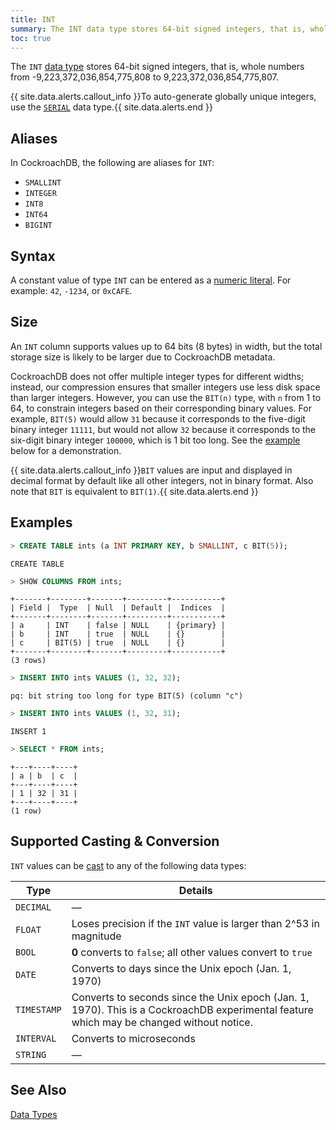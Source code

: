 ```yaml
---
title: INT
summary: The INT data type stores 64-bit signed integers, that is, whole numbers from -9,223,372,036,854,775,808 to 9,223,372,036,854,775,807.
toc: true
---
```


The `INT` [data type](data-types.html) stores 64-bit signed integers, that is, whole numbers from -9,223,372,036,854,775,808 to 9,223,372,036,854,775,807. 

{{ site.data.alerts.callout_info }}To auto-generate globally unique integers, use the <a href="serial.html"><code>SERIAL</code></a> data type.{{ site.data.alerts.end }}


## Aliases

In CockroachDB, the following are aliases for `INT`: 

- `SMALLINT` 
- `INTEGER`
- `INT8` 
- `INT64` 
- `BIGINT`

## Syntax

A constant value of type `INT` can be entered as a [numeric literal](sql-constants.html#numeric-literals).
For example: `42`, `-1234`, or `0xCAFE`.

## Size

An `INT` column supports values up to 64 bits (8 bytes) in width, but the total storage size is likely to be larger due to CockroachDB metadata.  

CockroachDB does not offer multiple integer types for different widths; instead, our compression ensures that smaller integers use less disk space than larger integers. However, you can use the `BIT(n)` type, with `n` from 1 to 64, to constrain integers based on their corresponding binary values. For example, `BIT(5)` would allow `31` because it corresponds to the five-digit binary integer `11111`, but would not allow `32` because it corresponds to the six-digit binary integer `100000`, which is 1 bit too long. See the [example](#examples) below for a demonstration.

{{ site.data.alerts.callout_info }}<code>BIT</code> values are input and displayed in decimal format by default like all other integers, not in binary format. Also note that <code>BIT</code> is equivalent to <code>BIT(1)</code>.{{ site.data.alerts.end }}

## Examples

~~~ sql
> CREATE TABLE ints (a INT PRIMARY KEY, b SMALLINT, c BIT(5));
~~~

~~~
CREATE TABLE
~~~

~~~ sql
> SHOW COLUMNS FROM ints;
~~~

~~~
+-------+--------+-------+---------+-----------+
| Field |  Type  | Null  | Default |  Indices  |
+-------+--------+-------+---------+-----------+
| a     | INT    | false | NULL    | {primary} |
| b     | INT    | true  | NULL    | {}        |
| c     | BIT(5) | true  | NULL    | {}        |
+-------+--------+-------+---------+-----------+
(3 rows)
~~~

~~~ sql
> INSERT INTO ints VALUES (1, 32, 32);
~~~

~~~
pq: bit string too long for type BIT(5) (column "c")
~~~

~~~ sql
> INSERT INTO ints VALUES (1, 32, 31);
~~~

~~~
INSERT 1
~~~

~~~ sql
> SELECT * FROM ints;
~~~

~~~
+---+----+----+
| a | b  | c  |
+---+----+----+
| 1 | 32 | 31 |
+---+----+----+
(1 row)
~~~

## Supported Casting & Conversion

`INT` values can be [cast](data-types.html#data-type-conversions-casts) to any of the following data types:

Type | Details
-----|--------
`DECIMAL` | ––
`FLOAT` | Loses precision if the `INT` value is larger than 2^53 in magnitude
`BOOL` | **0** converts to `false`; all other values convert to `true`
`DATE` | Converts to days since the Unix epoch (Jan. 1, 1970)
`TIMESTAMP` | Converts to seconds since the Unix epoch (Jan. 1, 1970). This is a CockroachDB experimental feature which may be changed without notice.
`INTERVAL` | Converts to microseconds
`STRING` | ––

## See Also

[Data Types](data-types.html)
